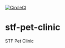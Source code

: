 [![CircleCI](https://circleci.com/gh/cherniakova-valentina/stf-pet-clinic/tree/master.svg?style=svg)](https://circleci.com/gh/cherniakova-valentina/stf-pet-clinic/tree/master)

# stf-pet-clinic

STF Pet Clinic
